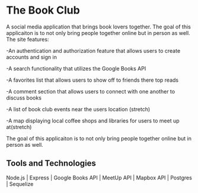 # The Book Club

A social media application that brings book lovers together. The goal of this applicaiton is to not only bring people together online but in person as well. The site features:

-An authentication and authorization feature that allows users to create accounts and sign in

-A search functionality that utilizes the Google Books API 

-A favorites list that allows users to show off to friends there top reads

-A comment section that allows users to connect with one another to discuss books

-A list of book club events near the users location (stretch)

-A map displaying local coffee shops and libraries for users to meet up at(stretch)

The goal of this applicaiton is to not only bring people together online but in person as well.


## Tools and Technologies
Node.js | Express | Google Books API | MeetUp API | Mapbox API | Postgres | Sequelize